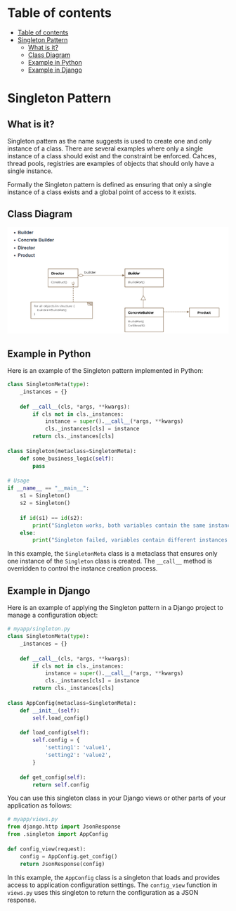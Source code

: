 # Table of contents 
- [Table of contents](#table-of-contents)
- [Singleton Pattern](#singleton-pattern)
  - [What is it?](#what-is-it)
  - [Class Diagram](#class-diagram)
  - [Example in Python](#example-in-python)
  - [Example in Django](#example-in-django)

# Singleton Pattern
## What is it? 
Singleton pattern as the name suggests is used to create one and only instance of a class. There are several examples where only a single instance of a class should exist and the constraint be enforced. Cahces, thread pools, registries are examples of objects that should only have a single instance. 

Formally the Singleton pattern is defined as ensuring that only a single instance of a class exists and a global point of access to it exists. 

## Class Diagram 
![Class Diagram for Singleton Pattern](images/image2.png)

## Example in Python

Here is an example of the Singleton pattern implemented in Python:

```python
class SingletonMeta(type):
    _instances = {}

    def __call__(cls, *args, **kwargs):
        if cls not in cls._instances:
            instance = super().__call__(*args, **kwargs)
            cls._instances[cls] = instance
        return cls._instances[cls]

class Singleton(metaclass=SingletonMeta):
    def some_business_logic(self):
        pass

# Usage
if __name__ == "__main__":
    s1 = Singleton()
    s2 = Singleton()

    if id(s1) == id(s2):
        print("Singleton works, both variables contain the same instance.")
    else:
        print("Singleton failed, variables contain different instances.")
```

In this example, the `SingletonMeta` class is a metaclass that ensures only one instance of the `Singleton` class is created. The `__call__` method is overridden to control the instance creation process.

## Example in Django

Here is an example of applying the Singleton pattern in a Django project to manage a configuration object:

```python
# myapp/singleton.py
class SingletonMeta(type):
    _instances = {}

    def __call__(cls, *args, **kwargs):
        if cls not in cls._instances:
            instance = super().__call__(*args, **kwargs)
            cls._instances[cls] = instance
        return cls._instances[cls]

class AppConfig(metaclass=SingletonMeta):
    def __init__(self):
        self.load_config()

    def load_config(self):
        self.config = {
            'setting1': 'value1',
            'setting2': 'value2',
        }

    def get_config(self):
        return self.config
```

You can use this singleton class in your Django views or other parts of your application as follows:

```python
# myapp/views.py
from django.http import JsonResponse
from .singleton import AppConfig

def config_view(request):
    config = AppConfig.get_config()
    return JsonResponse(config)
```

In this example, the `AppConfig` class is a singleton that loads and provides access to application configuration settings. The `config_view` function in `views.py` uses this singleton to return the configuration as a JSON response.